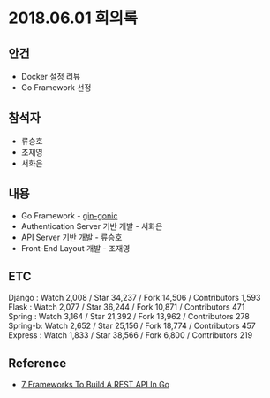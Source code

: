 # 2018.06.01 회의록

## 안건

* Docker 설정 리뷰
* Go Framework 선정

## 참석자

* 류승호
* 조재영
* 서화은

## 내용

* Go Framework - [gin-gonic](https://github.com/gin-gonic/gin)
* Authentication Server 기반 개발 - 서화은
* API Server 기반 개발 - 류승호
* Front-End Layout 개발 - 조재영

## ETC

Django  : Watch 2,008 / Star 34,237 / Fork 14,506 / Contributors 1,593  
Flask   : Watch 2,077 / Star 36,244 / Fork 10,871 / Contributors 471  
Spring  : Watch 3,164 / Star 21,392 / Fork 13,962 / Contributors 278  
Spring-b: Watch 2,652 / Star 25,156 / Fork 18,774 / Contributors 457  
Express : Watch 1,833 / Star 38,566 / Fork 6,800 / Contributors 219  

## Reference 

* [7 Frameworks To Build A REST API In Go](https://nordicapis.com/7-frameworks-to-build-a-rest-api-in-go/)